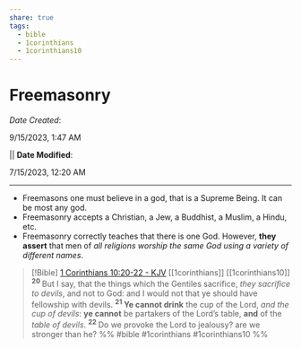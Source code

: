 ```yaml
---
share: true
tags:
  - bible
  - 1corinthians
  - 1corinthians10
---
```



# Freemasonry

*Date Created*: <span><span><p>9/15/2023, 1:47 AM</p></span></span> || **Date Modified**: <span><span><p>7/15/2023, 12:20 AM</p></span></span>
<hr>

- Freemasons one must believe in a god, that is a Supreme Being. It can be most any god. 
- Freemasonry accepts a Christian, a Jew, a Buddhist, a Muslim, a Hindu, etc. 
- Freemasonry correctly teaches that there is one God. However, **they assert** that men of *all religions worship the same God using a variety of different names*.

> [!Bible] [1 Corinthians 10:20-22 - KJV](https://bible-api.com/1Corinthians+10:20-22?translation=kjv) [[1corinthians]] [[1corinthians10]]
>  <sup> **20** </sup>But I say, that the things which the Gentiles sacrifice, *they sacrifice to devils*, and not to God: and I would not that ye should have fellowship with devils. <sup> **21** </sup>**Ye cannot drink** the cup of the Lord, *and the cup of devils*: **ye cannot** be partakers of the Lord’s table, **and** of the *table of devils*. <sup> **22** </sup>Do we provoke the Lord to jealousy? are we stronger than he?
 %% #bible #1corinthians #1corinthians10 %%